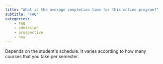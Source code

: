 ```yaml
---
title: "What is the average completion time for this online program?"
subtitle: "FAQ"
categories:
    - FAQ
    - admission
    - prospective
    - new
---
```

Depends on the student's schedule. It varies according to how many courses that you take per semester. 